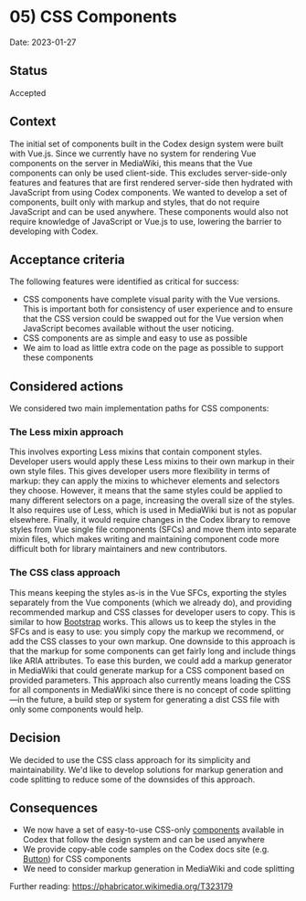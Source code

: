 # 05) CSS Components

Date: 2023-01-27

## Status

Accepted

## Context

The initial set of components built in the Codex design system were built with Vue.js. Since we
currently have no system for rendering Vue components on the server in MediaWiki, this means that
the Vue components can only be used client-side. This excludes server-side-only features and
features that are first rendered server-side then hydrated with JavaScript from using Codex
components. We wanted to develop a set of components, built only with markup and styles, that do not
require JavaScript and can be used anywhere. These components would also not require knowledge of
JavaScript or Vue.js to use, lowering the barrier to developing with Codex.

## Acceptance criteria

The following features were identified as critical for success:
- CSS components have complete visual parity with the Vue versions. This is important both for
  consistency of user experience and to ensure that the CSS version could be swapped out for the Vue
  version when JavaScript becomes available without the user noticing.
- CSS components are as simple and easy to use as possible
- We aim to load as little extra code on the page as possible to support these components

## Considered actions

We considered two main implementation paths for CSS components:

### The Less mixin approach

This involves exporting Less mixins that contain component styles. Developer users would apply
these Less mixins to their own markup in their own style files. This gives developer users more
flexibility in terms of markup: they can apply the mixins to whichever elements and selectors they
choose. However, it means that the same styles could be applied to many different selectors on a
page, increasing the overall size of the styles. It also requires use of Less, which is used in
MediaWiki but is not as popular elsewhere. Finally, it would require changes in the Codex library
to remove styles from Vue single file components (SFCs) and move them into separate mixin files,
which makes writing and maintaining component code more difficult both for library maintainers and
new contributors.

### The CSS class approach

This means keeping the styles as-is in the Vue SFCs, exporting the styles separately from the Vue
components (which we already do), and providing recommended markup and CSS classes for developer
users to copy. This is similar to how [Bootstrap](https://getbootstrap.com/docs/3.4/css/) works.
This allows us to keep the styles in the SFCs and is easy to use: you simply copy the markup we
recommend, or add the CSS classes to your own markup. One downside to this approach is that the
markup for some components can get fairly long and include things like ARIA attributes. To ease
this burden, we could add a markup generator in MediaWiki that could generate markup for a CSS
component based on provided parameters. This approach also currently means loading the CSS for all
components in MediaWiki since there is no concept of code splitting—in the future, a build step or
system for generating a dist CSS file with only some components would help.

## Decision

We decided to use the CSS class approach for its simplicity and maintainability. We'd like to
develop solutions for markup generation and code splitting to reduce some of the downsides of this
approach.

## Consequences

- We now have a set of easy-to-use CSS-only [components](../../components/overview.md) available in
  Codex that follow the design system and can be used anywhere
- We provide copy-able code samples on the Codex docs site (e.g. [Button](../../components/demos/button.md#css-only-version))
  for CSS components
- We need to consider markup generation in MediaWiki and code splitting

Further reading: https://phabricator.wikimedia.org/T323179
